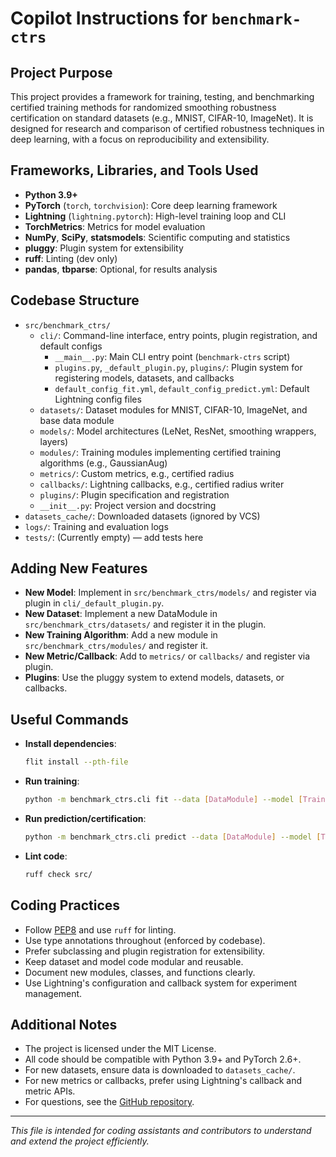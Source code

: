 # Copilot Instructions for `benchmark-ctrs`

## Project Purpose

This project provides a framework for training, testing, and benchmarking certified training methods for randomized smoothing robustness certification 
on standard datasets (e.g., MNIST, CIFAR-10, ImageNet). It is designed for research and comparison of certified robustness techniques in deep learning, 
with a focus on reproducibility and extensibility.

## Frameworks, Libraries, and Tools Used

- **Python 3.9+**
- **PyTorch** (`torch`, `torchvision`): Core deep learning framework
- **Lightning** (`lightning.pytorch`): High-level training loop and CLI
- **TorchMetrics**: Metrics for model evaluation
- **NumPy**, **SciPy**, **statsmodels**: Scientific computing and statistics
- **pluggy**: Plugin system for extensibility
- **ruff**: Linting (dev only)
- **pandas**, **tbparse**: Optional, for results analysis

## Codebase Structure

- `src/benchmark_ctrs/`
  - `cli/`: Command-line interface, entry points, plugin registration, and default configs
    - `__main__.py`: Main CLI entry point (`benchmark-ctrs` script)
    - `plugins.py`, `_default_plugin.py`, `plugins/`: Plugin system for registering models, datasets, and callbacks
    - `default_config_fit.yml`, `default_config_predict.yml`: Default Lightning config files
  - `datasets/`: Dataset modules for MNIST, CIFAR-10, ImageNet, and base data module
  - `models/`: Model architectures (LeNet, ResNet, smoothing wrappers, layers)
  - `modules/`: Training modules implementing certified training algorithms (e.g., GaussianAug)
  - `metrics/`: Custom metrics, e.g., certified radius
  - `callbacks/`: Lightning callbacks, e.g., certified radius writer
  - `plugins/`: Plugin specification and registration
  - `__init__.py`: Project version and docstring
- `datasets_cache/`: Downloaded datasets (ignored by VCS)
- `logs/`: Training and evaluation logs
- `tests/`: (Currently empty) — add tests here

## Adding New Features

- **New Model**: Implement in `src/benchmark_ctrs/models/` and register via plugin in `cli/_default_plugin.py`.
- **New Dataset**: Implement a new DataModule in `src/benchmark_ctrs/datasets/` and register it in the plugin.
- **New Training Algorithm**: Add a new module in `src/benchmark_ctrs/modules/` and register it.
- **New Metric/Callback**: Add to `metrics/` or `callbacks/` and register via plugin.
- **Plugins**: Use the pluggy system to extend models, datasets, or callbacks.

## Useful Commands

- **Install dependencies**:
  ```sh
  flit install --pth-file
  ```
- **Run training**:
  ```sh
  python -m benchmark_ctrs.cli fit --data [DataModule] --model [TrainingModule]
  ```
- **Run prediction/certification**:
  ```sh
  python -m benchmark_ctrs.cli predict --data [DataModule] --model [TrainingModule]
  ```
- **Lint code**:
  ```sh
  ruff check src/
  ```

## Coding Practices

- Follow [PEP8](https://peps.python.org/pep-0008/) and use `ruff` for linting.
- Use type annotations throughout (enforced by codebase).
- Prefer subclassing and plugin registration for extensibility.
- Keep dataset and model code modular and reusable.
- Document new modules, classes, and functions clearly.
- Use Lightning's configuration and callback system for experiment management.

## Additional Notes

- The project is licensed under the MIT License.
- All code should be compatible with Python 3.9+ and PyTorch 2.6+.
- For new datasets, ensure data is downloaded to `datasets_cache/`.
- For new metrics or callbacks, prefer using Lightning's callback and metric APIs.
- For questions, see the [GitHub repository](https://github.com/ratedali/benchmark_ctrs).

---

*This file is intended for coding assistants and contributors to understand and extend the project efficiently.*
